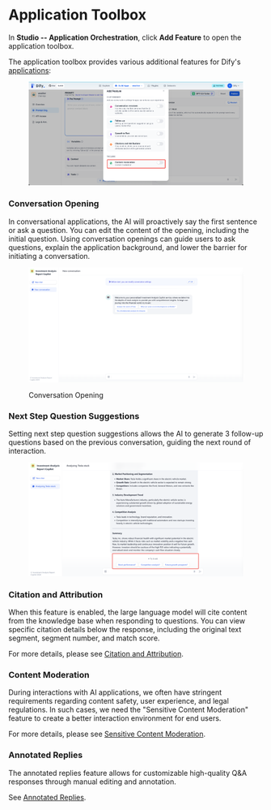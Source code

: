 # Application Toolbox

In **Studio -- Application Orchestration**, click **Add Feature** to open the application toolbox.

The application toolbox provides various additional features for Dify's [applications](../#application_type):
<!-- TODO CN IMG -->
<figure><img src="/en/.gitbook/assets/guides/application_orchestrate/app_toolkits/content_moderation.png" alt=""><figcaption></figcaption></figure>

### Conversation Opening

In conversational applications, the AI will proactively say the first sentence or ask a question. You can edit the content of the opening, including the initial question. Using conversation openings can guide users to ask questions, explain the application background, and lower the barrier for initiating a conversation.

<figure><img src="/en/.gitbook/assets/guides/application_orchestrate/app_toolkits/image (240).png" alt=""><figcaption><p>Conversation Opening</p></figcaption></figure>

### Next Step Question Suggestions

Setting next step question suggestions allows the AI to generate 3 follow-up questions based on the previous conversation, guiding the next round of interaction.

<figure><img src="/en/.gitbook/assets/guides/application_orchestrate/app_toolkits/image (241).png" alt=""><figcaption></figcaption></figure>

### Citation and Attribution

When this feature is enabled, the large language model will cite content from the knowledge base when responding to questions. You can view specific citation details below the response, including the original text segment, segment number, and match score.

For more details, please see [Citation and Attribution](../../knowledge-base/retrieval_test_and_citation.md#id-2-yin-yong-yu-gui-shu).

### Content Moderation

During interactions with AI applications, we often have stringent requirements regarding content safety, user experience, and legal regulations. In such cases, we need the "Sensitive Content Moderation" feature to create a better interaction environment for end users.

For more details, please see [Sensitive Content Moderation](moderation-tool.md).

### Annotated Replies

The annotated replies feature allows for customizable high-quality Q&A responses through manual editing and annotation.

See [Annotated Replies](../../biao-zhu/annotation-reply.md).